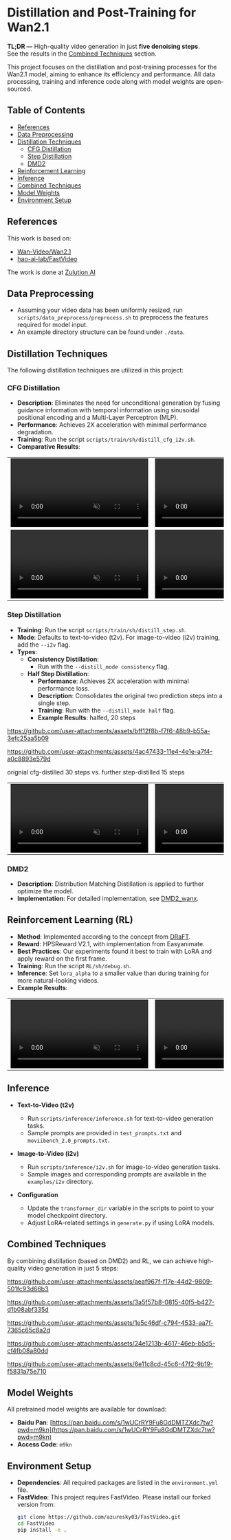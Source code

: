 # Distillation and Post-Training for Wan2.1

**TL;DR —** High-quality video generation in just **five denoising steps**.  
See the results in the [Combined Techniques](#combined-techniques) section.

This project focuses on the distillation and post-training processes for the Wan2.1 model, aiming to enhance its efficiency and performance. All data processing, training and inference code along with model weights are open-sourced.

## Table of Contents
- [References](#references)
- [Data Preprocessing](#data-preprocessing)
- [Distillation Techniques](#distillation-techniques)
  - [CFG Distillation](#cfg-distillation)
  - [Step Distillation](#step-distillation)
  - [DMD2](#dmd2)
- [Reinforcement Learning](#reinforcement-learning-rl)
- [Inference](#inference)
- [Combined Techniques](#combined-techniques)
- [Model Weights](#model-weights)
- [Environment Setup](#environment-setup)

## References
This work is based on:
* [Wan-Video/Wan2.1](https://github.com/Wan-Video/Wan2.1)
* [hao-ai-lab/FastVideo](https://github.com/hao-ai-lab/FastVideo)

The work is done at [Zulution AI](https://huggingface.co/ZuluVision)

## Data Preprocessing
* Assuming your video data has been uniformly resized, run `scripts/data_preprocess/preprocess.sh` to preprocess the features required for model input.
* An example directory structure can be found under `./data`.

## Distillation Techniques
The following distillation techniques are utilized in this project:

### CFG Distillation
* **Description**: Eliminates the need for unconditional generation by fusing guidance information with temporal information using sinusoidal positional encoding and a Multi-Layer Perceptron (MLP).
* **Performance**: Achieves 2X acceleration with minimal performance degradation.
* **Training**: Run the script `scripts/train/sh/distill_cfg_i2v.sh`.
* **Comparative Results**:
<table>
<tr>
<td align="center">
<video src="https://github.com/user-attachments/assets/0ee4a260-0dee-47d2-a080-9f7a60d83825" width="320" controls loop muted></video>
</td>
<td align="center">
<video src="https://github.com/user-attachments/assets/62a62cc3-ad78-4477-95d2-ca711d569b5e" width="320" controls loop muted></video>
</td>
</tr>
<tr>
<td align="center">
<video src="https://github.com/user-attachments/assets/18981a28-a7d7-4008-8653-4aed35ffe052" width="320" controls loop muted></video>
</td>
<td align="center">
<video src="https://github.com/user-attachments/assets/f84b27c4-048b-4f05-941a-f974936d7a10" width="320" controls loop muted></video>
</td>
</tr>
</table>


### Step Distillation
* **Training**: Run the script `scripts/train/sh/distill_step.sh`.
* **Mode**: Defaults to text-to-video (t2v). For image-to-video (i2v) training, add the `--i2v` flag.
* **Types**:
  * **Consistency Distillation**:
    * Run with the `--distill_mode consistency` flag.
  * **Half Step Distillation**:
    * **Performance**: Achieves 2X acceleration with minimal performance loss.
    * **Description**: Consolidates the original two prediction steps into a single step.
    * **Training**: Run with the `--distill_mode half` flag.
    * **Example Results**:
    halfed, 20 steps

https://github.com/user-attachments/assets/bff12f8b-f7f6-48b9-b55a-3efc25aa5b09


https://github.com/user-attachments/assets/4ac47433-11e4-4e1e-a7f4-a0c8893e579d

orignial cfg-distilled 30 steps vs. further step-distilled 15 steps
<table>
  <tr>
    <td align="center">
      <video src="https://github.com/user-attachments/assets/1cf1d74c-4a7a-4ab1-83ac-fb20ffea8ff3" width="320" controls loop muted></video>
    </td>
    <td align="center">
      <video src="https://github.com/user-attachments/assets/8528ebb7-2958-4888-ab9b-cc0767f63e1e" width="320" controls loop muted></video>
    </td>
  </tr>
</table>

### DMD2
* **Description**: Distribution Matching Distillation is applied to further optimize the model.
* **Implementation**: For detailed implementation, see [DMD2_wanx](https://github.com/azuresky03/DMD2_wanx).

## Reinforcement Learning (RL)
* **Method**: Implemented according to the concept from [DRaFT](https://arxiv.org/pdf/2309.17400).
* **Reward**: HPSReward V2.1, with implementation from Easyanimate.
* **Best Practices**: Our experiments found it best to train with LoRA and apply reward on the first frame.
* **Training**: Run the script `RL/sh/debug.sh`.
* **Inference**: Set `lora_alpha` to a smaller value than during training for more natural-looking videos.
* **Example Results**:
<table>
  <tr>
    <td align="center">
      <video src="https://github.com/user-attachments/assets/6d2f61d3-a0a0-4dbe-92bb-5e8e42ca19bb" width="320" controls loop muted></video>
    </td>
    <td align="center">
      <video src="https://github.com/user-attachments/assets/dbc66d5f-8af6-4b7e-9bb1-d03740397ac9" width="320" controls loop muted></video>
    </td>
  </tr>
</table>

## Inference
* **Text-to-Video (t2v)**
  * Run `scripts/inference/inference.sh` for text-to-video generation tasks.
  * Sample prompts are provided in `test_prompts.txt` and `moviibench_2.0_prompts.txt`.

* **Image-to-Video (i2v)**
  * Run `scripts/inference/i2v.sh` for image-to-video generation tasks.
  * Sample images and corresponding prompts are available in the `examples/i2v` directory.

* **Configuration**
  * Update the `transformer_dir` variable in the scripts to point to your model checkpoint directory.
  * Adjust LoRA-related settings in `generate.py` if using LoRA models.

## Combined Techniques
By combining distillation (based on DMD2) and RL, we can achieve high-quality video generation in just 5 steps:


https://github.com/user-attachments/assets/aeaf967f-f17e-44d2-9809-501fc93d66b3


https://github.com/user-attachments/assets/3a5f57b8-0815-40f5-b427-d1b08abf335d


https://github.com/user-attachments/assets/1e5c46df-c794-4533-aa7f-7365c65c8a2d


https://github.com/user-attachments/assets/24e1213b-4617-46eb-b5d5-cf4fb08a80dd


https://github.com/user-attachments/assets/6e11c8cd-45c6-47f2-9b19-f5831a75e710


## Model Weights
All pretrained model weights are available for download:
* **Baidu Pan**: [https://pan.baidu.com/s/1wUCrRY9Fu8GdDMTZXdc7tw?pwd=m9kn](https://pan.baidu.com/s/1wUCrRY9Fu8GdDMTZXdc7tw?pwd=m9kn)
* **Access Code**: `m9kn`

## Environment Setup

* **Dependencies**: All required packages are listed in the `environment.yml` file.
* **FastVideo**: This project requires FastVideo. Please install our forked version from:
  ```bash
  git clone https://github.com/azuresky03/FastVideo.git
  cd FastVideo
  pip install -e .
  ```
